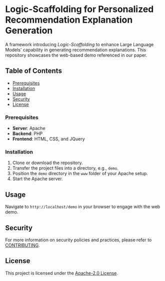 # Logic-Scaffolding for Personalized Recommendation Explanation Generation

A framework introducing *Logic-Scaffolding* to enhance Large Language Models' capability in generating recommendation explanations. This repository showcases the web-based demo referenced in our paper.

## Table of Contents

- [Prerequisites](#prerequisites)
- [Installation](#installation)
- [Usage](#usage)
- [Security](#security)
- [License](#license)

### Prerequisites

- **Server**: Apache
- **Backend**: PHP
- **Frontend**: HTML, CSS, and JQuery

### Installation
1. Clone or download the repository.
2. Transfer the project files into a directory, e.g., `demo`.
3. Position the `demo` directory in the `www` folder of your Apache setup.
4. Start the Apache server.

## Usage

Navigate to `http://localhost/demo` in your browser to engage with the web demo.

## Security

For more information on security policies and practices, please refer to [CONTRIBUTING](./CONTRIBUTING.md).

## License

This project is licensed under the [Apache-2.0 License](https://www.apache.org/licenses/LICENSE-2.0).